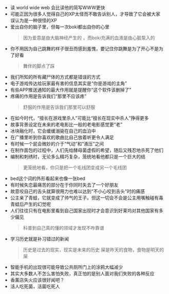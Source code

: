 - 读 world wide web 会比读他的简写WWW更快
- 可能正因为很多人觉得自己的XP太怪而不敢告诉别人，才导致了它会被大家误认为是一种很怪的XP
- 爱出自你的脑子里，但每一次boki都出自你的心里
  > 因为爱意是由大脑神经产生的 ，而boki充满的血液是由心脏泵入的
- 你不用因为自己跳舞的样子很丑而感到羞愧，要记住你跳舞是为了开心不是为了好看
  > 舞伴的脚点了踩
- 我们所知的所有藏尸体的方式都是错误的方式
- 电子游戏传达给玩家最有害的信息其实是“你是游戏的主角”
- 有些APP推送通知的最大作用就是提醒你“这个软件该删掉了”
- 疼痛的作用是告诉我们“那里不应该疼”
  > 舒服的作用是告诉我们那里可以舒服
- 在如今时代，“擅长在游戏里杀人”可能比“擅长在现实中杀人”挣得更多
- 故事背景设定在未来的老电影比一般的老电影感觉更“老”
- 冰块融化时，它会缓缓溺毙在自己的血泊中
- 在广播里听到你喜欢的歌曲比自己放着听更令人满足
- 有时候一个屁会微妙的介于“气动”和“液压”之间
- 在制作面包的过程中，人们先给酵母菌虚假的希望，随后又残忍地杀死了他们
- 编制和刺绣时，无论多么精巧复杂，笼统地看他都只是一个巨大的结
  > 更笼统地看，你只是把一个毛线团变成另一个毛线团
- bed这个词的外形看起来也像一张bed
- 有时候失恋最痛苦的部分在于你同时失去了一个好朋友
- 故意咬自己的舌头就算很用力也难以达到“不小心咬到舌头”时的痛感
- 公主亲了青蛙，它就变成了帅气的王子。但这一切会不会是公主用嘴触碰有毒青蛙后产生的幻觉呢
- 人们往往只有在电影里看到自己国家出现时才会意识到好莱坞对其他国家有多少偏见
  > 科普到自己真的懂的领域才发现不咋靠谱
- 学习历史就是补习错过的新闻
  > 历史是过去的现实，现实是未来的历史
  屎是昨天的食物，食物是明天的屎
- 智能手机的出现很可能导致公共厕所门上的涂鸦大幅减少
- 其实大多数人不怎么害怕失败，真正怕的是别人面对我们失败的各种反应
- 香薰店失火应该很好闻吧？
- 活人吃死菌，活菌吃死人